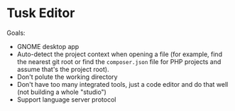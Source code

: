 # Tusk Editor

Goals:
* GNOME desktop app
* Auto-detect the project context when opening a file (for example, find the nearest git root or find the `composer.json` file for PHP projects and assume that's the project root).
* Don't polute the working directory
* Don't have too many integrated tools, just a code editor and do that well (not building a whole "studio")
* Support language server protocol
